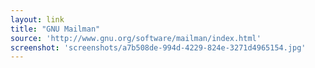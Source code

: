 ```yaml
---
layout: link
title: "GNU Mailman"
source: 'http://www.gnu.org/software/mailman/index.html'
screenshot: 'screenshots/a7b508de-994d-4229-824e-3271d4965154.jpg'
---
```


